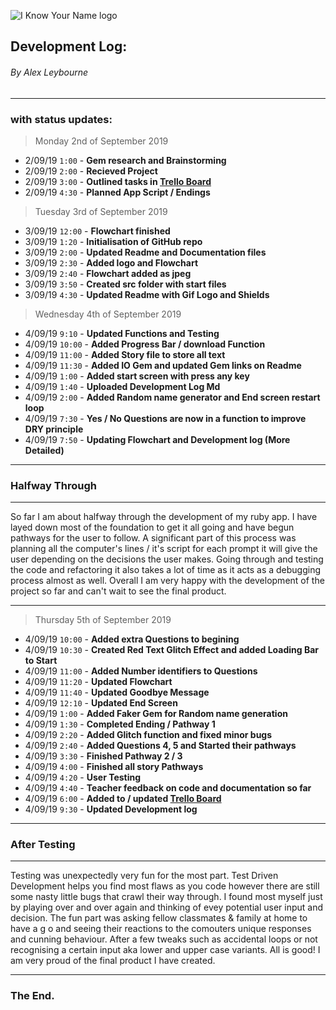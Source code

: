 ﻿![I Know Your Name logo](https://github.com/alexleybourne/I_Know_Your_Name/blob/master/Docs/Alex-Leybourne-IKYN-Logo-Gif.gif)


## Development Log:
###### By Alex Leybourne
----
### with status updates:

> Monday 2nd of September 2019

- 2/09/19 `1:00` - **Gem research and Brainstorming**
- 2/09/19 `2:00` - **Recieved Project**
- 2/09/19 `3:00` - **Outlined tasks in [Trello Board](https://trello.com/b/c30XUBpO/i-know-your-name-ruby-app)**
- 2/09/19 `4:30` - **Planned App Script / Endings**

> Tuesday 3rd of September 2019

- 3/09/19 `12:00` - **Flowchart finished**
- 3/09/19 `1:20` - **Initialisation of GitHub repo**
- 3/09/19 `2:00` - **Updated Readme and Documentation files**
- 3/09/19 `2:30` - **Added logo and Flowchart**
- 3/09/19 `2:40` - **Flowchart added as jpeg**
- 3/09/19 `3:50` - **Created src folder with start files**
- 3/09/19 `4:30` - **Updated Readme with Gif Logo and Shields**

> Wednesday 4th of September 2019


- 4/09/19 `9:10` - **Updated Functions and Testing**
- 4/09/19 `10:00` - **Added Progress Bar / download Function**
- 4/09/19 `11:00` - **Added Story file to store all text**
- 4/09/19 `11:30` - **Added IO Gem and updated Gem links on Readme**
- 4/09/19  `1:00` - **Added start screen with press any key**
- 4/09/19 `1:40` - **Uploaded Development Log Md**
- 4/09/19 `2:00` - **Added Random name generator and End screen restart loop**
-  4/09/19 `7:30` - **Yes / No Questions are now in a function to improve DRY principle**
-   4/09/19 `7:50` - **Updating Flowchart  and Development log (More Detailed)**
-----
### Halfway Through
-----

So far I am about halfway through the development of my ruby app. I have layed down most of the foundation to get it all going and have begun pathways for the user to follow. A significant part of this process was planning all the computer's lines / it's script for each prompt it will give the user depending on the decisions the user makes. Going through and testing the code and refactoring it also takes a lot of time as it acts as a debugging process almost as well. Overall I am very happy with the development of the project so far and can't wait to see the final product.

------

> Thursday 5th of September 2019

-   4/09/19 `10:00` - **Added extra Questions to begining**
-   4/09/19 `10:30` - **Created Red Text Glitch Effect and added Loading Bar to Start**
-   4/09/19 `11:00` - **Added Number identifiers to Questions**
- 4/09/19 `11:20` - **Updated Flowchart**
- 4/09/19 `11:40` - **Updated Goodbye Message**
- 4/09/19 `12:10` - **Updated End Screen**
- 4/09/19 `1:00` - **Added Faker Gem for Random name generation**
- 4/09/19 `1:30` - **Completed Ending / Pathway 1**
- 4/09/19 `2:20` - **Added Glitch function and fixed minor bugs**
- 4/09/19 `2:40` - **Added Questions 4, 5 and Started their pathways**
- 4/09/19 `3:30` - **Finished Pathway 2 / 3**
- 4/09/19 `4:00` - **Finished all story Pathways**
- 4/09/19 `4:20` - **User Testing**
- 4/09/19 `4:40` - **Teacher feedback on code and documentation so far**
- 4/09/19 `6:00` - **Added to / updated [Trello Board](https://trello.com/b/c30XUBpO/i-know-your-name-ruby-app)**
- 4/09/19 `9:30` - **Updated Development log**

-----
### After Testing
-----
Testing was unexpectedly very fun for the most part. Test Driven Development helps you find most flaws as you code however there are still some nasty little bugs that crawl their way through. I found most myself just by playing over and over again and thinking of evey potential user input and decision. The fun part was asking fellow classmates & family at home to have a g o and seeing their reactions to the comouters unique responses and cunning behaviour. After a few tweaks such as accidental loops or not recognising a certain input aka lower and upper case variants. All is good! I am very proud of the final product I have created.

---
### The End.

